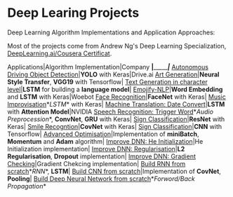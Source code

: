 # Deep Learing Projects

Deep Learning Algorithm Implementations and Application Approaches:

Most of the projects come from Andrew Ng's Deep Learning Specialization, [DeepLearning.ai/Cousera Certificat](https://www.coursera.org/account/accomplishments/records/NWZN9Z34KHRF).

Applications|Algorithm Implementation|Company
____________|________________________|_______
[Autonomous Driving Object Detection](https://github.com/Lianghn/Projects-DeepLearing.ai/tree/master/Autonomous-Driving_Car-Detection_YOLO_Implementation)|**YOLO** with Keras|Drive.ai
[Art Generation](http://localhost:8888/tree/Arts-Generation_Neural_Style_Transfer)|**Neural Style Transfer**, **VGG19** with Tensorflow|
[Text Generation in character level](http://localhost:8888/tree/Character-Level_Text_Generation_LSTM)|**LSTM** for building a **language model**| 
[Emojify-NLP](http://localhost:8888/tree/Emojify-Applicaton-WordEmbedding-LSTM)|**Word Embedding** and **LSTM** with Keras|Woebot
[Face Recognition](http://localhost:8888/tree/Face-Recognition)|**FaceNet** with Keras|
[Music Improvisation](http://localhost:8888/tree/Jazz-Improvisation_LSTM_Keras)\**LSTM** with Keras|
[Machine Translation: Date Convert](http://localhost:8888/tree/Machine-Translation_with_Attention_Model)|**LSTM** with **Attention Model**|NVIDIA 
[Speech Recognition: Trigger Word](http://localhost:8888/tree/Trigger-word-detection_Speech_Recognition)\**Audio Preprocession**, **ConvNet**, **GRU** with Keras|
[Sign Classification](http://localhost:8888/tree/Sign-Classification_ResNet_Implementation_Keras)|**ResNet** with Keras|
[Smile Recogntion](http://localhost:8888/tree/Smile-Recognition_CovNet_Keras)|**CovNet** with Keras|
[Sign Classification](http://localhost:8888/tree/Sign-Classification_CNN_Tensorflow)|**CNN** with Tensorflow|
[Advanced Optimisation](http://localhost:8888/tree/Advanced-Optimisation-Implementations_DNN)|Implementation of **miniBatch**, **Momentum** and **Adam** algorithm|
[Improve DNN: He Initialization](http://localhost:8888/tree/Improve-DNN-with-He-Initialization)|He Initialization implementation|
[Improve DNN: Regularisation](http://localhost:8888/tree/Improve-DNN_with_Regularization)|**L2 Regularisation**, **Dropout** implementation|
[Improve DNN: Gradient Checking](http://localhost:8888/tree/Improve-DNN_with_Gradient_Checking)|Gradient Chekcing implementation|
[Build RNN from scratch](https://github.com/Lianghn/Projects-DeepLearing.ai/tree/master/Build-CNN-from_Scratch)\**RNN**, **LSTM**|
[Build CNN from scratch](https://github.com/Lianghn/Projects-DeepLearing.ai/blob/master/Build-CNN-from_Scratch/Build-CNN_Step_by_Step.ipynb)|Implementation of **CovNet**, **Pooling**|
[Build Deep Neural Network from scratch](https://github.com/Lianghn/Projects-DeepLearing.ai/blob/master/Build-Deep-NeuralNetwork_from_Scratch/Building-Deep-Neural-Network-Step-by-Step%20.ipynb)\**Forword/Back Propagation**






 


